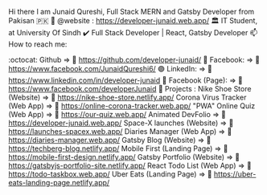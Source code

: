 Hi there I am Junaid Qureshi, Full Stack MERN and Gatsby Developer from Pakisan 🇵🇰 👋
@website : https://developer-junaid.web.app/
🏛️ IT Student, at University Of Sindh
✔️ Full Stack Developer | React, Gatsby Developer
📫 How to reach me:

:octocat: Github => 🔗 https://github.com/developer-junaid/
🔵 Facebook: => 🔗 https://www.facebook.com/JunaidQureshi6/
🟣 LinkedIn: => 🔗 https://www.linkedin.com/in/developer-junaid
🔷 Facebook (Page): => 🔗 https://www.facebook.com/developerJunaid
🏅 Projects :
Nike Shoe Store (Website) => 🔗 https://nike-shoe-store.netlify.app/
Corona Virus Tracker (Web App) => 🔗 https://online-corona-tracker.web.app/
"PWA" Online Quiz (Web App) => 🔗 https://our-quiz.web.app/
Animated DevFolio => 🔗 https://developer-junaid.web.app/
Space-X launches (Website) => 🔗 https://launches-spacex.web.app/
Diaries Manager (Web App) => 🔗 https://diaries-manager.web.app/
Gatsby Blog (Website) => 🔗 https://techberg-blog.netlify.app/
Mobile First (Landing Page) => 🔗 https://mobile-first-design.netlify.app/
Gatsby Portfolio (Website) => 🔗 https://gatsbyjs-portfolio-site.netlify.app/
React Todo List (Web App) => 🔗 https://todo-taskbox.web.app/
Uber Eats (Landing Page) => 🔗 https://uber-eats-landing-page.netlify.app/